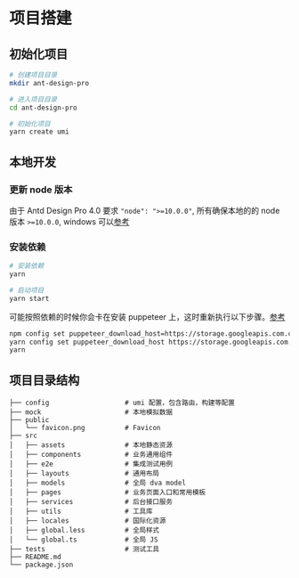 # 项目搭建

## 初始化项目

```bash
# 创建项目目录
mkdir ant-design-pro

# 进入项目目录
cd ant-design-pro

# 初始化项目
yarn create umi
```

## 本地开发

### 更新 node 版本

由于 Antd Design Pro 4.0 要求 `"node": ">=10.0.0"`, 所有确保本地的的 node 版本 `>=10.0.0`, windows 可以[参考](/tools/nvm.html)

### 安装依赖

```bash
# 安装依赖
yarn

# 启动项目
yarn start
```

可能按照依赖的时候你会卡在安装 puppeteer 上，这时重新执行以下步骤。[参考](https://github.com/cnpm/cnpmjs.org/issues/1246)

```bash
npm config set puppeteer_download_host=https://storage.googleapis.com.cnpmjs.org
yarn config set puppeteer_download_host https://storage.googleapis.com.cnpmjs.org
yarn
```

## 项目目录结构

```
├── config                   # umi 配置，包含路由，构建等配置
├── mock                     # 本地模拟数据
├── public
│   └── favicon.png          # Favicon
├── src
│   ├── assets               # 本地静态资源
│   ├── components           # 业务通用组件
│   ├── e2e                  # 集成测试用例
│   ├── layouts              # 通用布局
│   ├── models               # 全局 dva model
│   ├── pages                # 业务页面入口和常用模板
│   ├── services             # 后台接口服务
│   ├── utils                # 工具库
│   ├── locales              # 国际化资源
│   ├── global.less          # 全局样式
│   └── global.ts            # 全局 JS
├── tests                    # 测试工具
├── README.md
└── package.json
```
